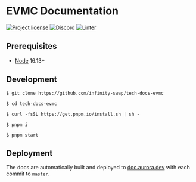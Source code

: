 # EVMC Documentation

[![Project license](https://img.shields.io/badge/License-Public%20Domain-blue.svg)](https://creativecommons.org/publicdomain/zero/1.0/)
[![Discord](https://img.shields.io/discord/490367152054992913?label=Discord)](https://discord.gg/jNjHYUF8vw)
[![Linter](https://github.com/aurora-is-near/doc.aurora.dev/workflows/Linter/badge.svg)](https://github.com/aurora-is-near/doc.aurora.dev/actions?query=workflow%3ALinter)

## Prerequisites

- [Node] 16.13+

## Development

```console
$ git clone https://github.com/infinity-swap/tech-docs-evmc

$ cd tech-docs-evmc

$ curl -fsSL https://get.pnpm.io/install.sh | sh -

$ pnpm i

$ pnpm start
```

## Deployment

The docs are automatically built and deployed to [doc.aurora.dev](https://doc.aurora.dev/) with each commit to `master`.

[Node]:     https://nodejs.org

